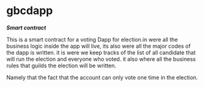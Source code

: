 # gbcdapp
***Smart contract***


This is a smart contract for a voting Dapp for election.in were all the business logic inside the app will live, its also were all the major codes
of the dapp is written. it is were we keep tracks of the list of all candidate that will run the election and everyone who voted. it also where all the business rules that guilds the election
will be written.

Namely that the fact that the account can only vote one time in the election.
